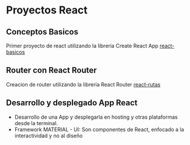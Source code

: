 # Proyectos React

## Conceptos Basicos
Primer proyecto de react utilizando la libreria Create React App [react-basicos](react-basicos)

## Router con React Router
Creacion de router utilizando la libreria React Router [react-rutas](react-rutas)

## Desarrollo y desplegado App React
- Desarrollo de una App y desplegarla en hosting y otras plataformas desde la terminal.
- Framework MATERIAL - UI: Son componentes de React, enfocado a la interactividad y no al diseño
